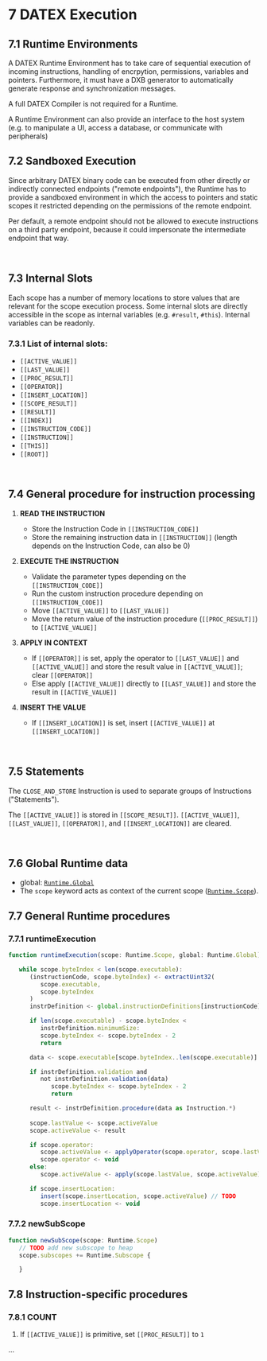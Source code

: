 # 7 DATEX Execution

## 7.1 Runtime Environments

A DATEX Runtime Environment has to take care of sequential execution of incoming
instructions, handling of encrpytion, permissions, variables and pointers.
Furthermore, it must have a DXB generator to automatically generate response and
synchronization messages.

A full DATEX Compiler is not required for a Runtime.

A Runtime Environment can also provide an interface to the host system (e.g. to
manipulate a UI, access a database, or communicate with peripherals)

## 7.2 Sandboxed Execution

Since arbitrary DATEX binary code can be executed from other directly or
indirectly connected endpoints ("remote endpoints"), the Runtime has to provide
a sandboxed environment in which the access to pointers and static scopes it
restricted depending on the permissions of the remote endpoint.

Per default, a remote endpoint should not be allowed to execute instructions on
a third party endpoint, because it could impersonate the intermediate endpoint
that way.

<br>

## 7.3 Internal Slots

Each scope has a number of memory locations to store values that are relevant
for the scope execution process. Some internal slots are directly accessible in
the scope as internal variables (e.g. `#result`, `#this`). Internal variables
can be readonly.

### 7.3.1 List of internal slots:

<!--todo: which slots are for scopes/sub scopes-->

- `[[ACTIVE_VALUE]]`
- `[[LAST_VALUE]]`
- `[[PROC_RESULT]]`
- `[[OPERATOR]]`
- `[[INSERT_LOCATION]]`
- `[[SCOPE_RESULT]]`
- `[[RESULT]]`
- `[[INDEX]]`
- `[[INSTRUCTION_CODE]]`
- `[[INSTRUCTION]]`
- `[[THIS]]`
- `[[ROOT]]`

<br>

## 7.4 General procedure for instruction processing

1. <b>READ THE INSTRUCTION</b>
   - Store the Instruction Code in `[[INSTRUCTION_CODE]]`
   - Store the remaining instruction data in `[[INSTRUCTION]]` (length depends
     on the Instruction Code, can also be 0)

2. <b>EXECUTE THE INSTRUCTION</b>
   - Validate the parameter types depending on the `[[INSTRUCTION_CODE]]`
   - Run the custom instruction procedure depending on `[[INSTRUCTION_CODE]]`
   - Move `[[ACTIVE_VALUE]]` to `[[LAST_VALUE]]`
   - Move the return value of the instruction procedure (`[[PROC_RESULT]]`) to
     `[[ACTIVE_VALUE]]`

3. <b>APPLY IN CONTEXT</b>
   - If `[[OPERATOR]]` is set, apply the operator to `[[LAST_VALUE]]` and
     `[[ACTIVE_VALUE]]` and store the result value in `[[ACTIVE_VALUE]]`; clear
     `[[OPERATOR]]`
   - Else apply `[[ACTIVE_VALUE]]` directly to `[[LAST_VALUE]]` and store the
     result in `[[ACTIVE_VALUE]]`

4. <b>INSERT THE VALUE</b>
   - If `[[INSERT_LOCATION]]` is set, insert `[[ACTIVE_VALUE]]` at
     `[[INSERT_LOCATION]]`
   <!--todo?: remove* Else store the `[[ACTIVE_VALUE]]` in `[[SCOPE_RESULT]]`-->

<br>

## 7.5 Statements

The `CLOSE_AND_STORE` Instruction is used to separate groups of Instructions
("Statements").

The `[[ACTIVE_VALUE]]` is stored in `[[SCOPE_RESULT]]`. `[[ACTIVE_VALUE]]`,
`[[LAST_VALUE]]`, `[[OPERATOR]]`, and `[[INSERT_LOCATION]]` are cleared.

<br>

## 7.6 Global Runtime data

- global: [`Runtime.Global`](./016_data_structures.md#runtimeglobal)
- The `scope` keyword acts as context of the current scope
  ([`Runtime.Scope`](./016_data_structures.md#runtimeglobal)).

## 7.7 General Runtime procedures

### 7.7.1 runtimeExecution

```typescript
function runtimeExecution(scope: Runtime.Scope, global: Runtime.Global):

   while scope.byteIndex < len(scope.executable):
      (instructionCode, scope.byteIndex) <- extractUint32(
         scope.executable,
         scope.byteIndex
      )
      instrDefinition <- global.instructionDefinitions[instructionCode]

      if len(scope.executable) - scope.byteIndex < 
         instrDefinition.minimumSize:
         scope.byteIndex <- scope.byteIndex - 2
         return

      data <- scope.executable[scope.byteIndex..len(scope.executable)]

      if instrDefinition.validation and
         not instrDefinition.validation(data)
            scope.byteIndex <- scope.byteIndex - 2
            return

      result <- instrDefinition.procedure(data as Instruction.*)
      
      scope.lastValue <- scope.activeValue
      scope.activeValue <- result

      if scope.operator:
         scope.activeValue <- applyOperator(scope.operator, scope.lastValue, scope.activeValue) // TODO
         scope.operator <- void
      else:
         scope.activeValue <- apply(scope.lastValue, scope.activeValue) // TODO

      if scope.insertLocation:
         insert(scope.insertLocation, scope.activeValue) // TODO
         scope.insertLocation <- void
```

### 7.7.2 newSubScope

```typescript
function newSubScope(scope: Runtime.Scope)
   // TODO add new subscope to heap
   scope.subscopes += Runtime.Subscope {

   }
```

## 7.8 Instruction-specific procedures

### 7.8.1 COUNT

1. If `[[ACTIVE_VALUE]]` is primitive, set `[[PROC_RESULT]]` to `1`

...
